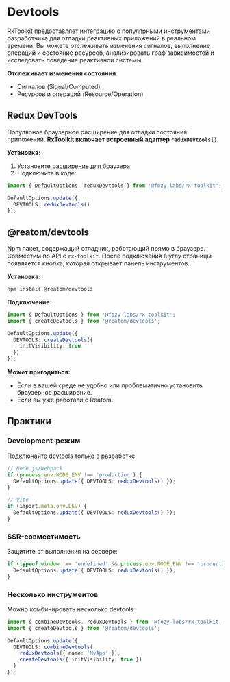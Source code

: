 # Devtools

RxToolkit предоставляет интеграцию с популярными инструментами разработчика для отладки реактивных приложений в реальном времени. Вы можете отслеживать изменения сигналов, выполнение операций и состояние ресурсов, анализировать граф зависимостей и исследовать поведение реактивной системы.

**Отслеживает изменения состояния:**
- Сигналов (Signal/Computed)
- Ресурсов и операций (Resource/Operation)

## Redux DevTools

Популярное браузерное расширение для отладки состояния приложений. **RxToolkit включает встроенный адаптер `reduxDevtools()`**.

**Установка:**
1. Установите [расширение](https://github.com/reduxjs/redux-devtools) для браузера
2. Подключите в коде:

```typescript
import { DefaultOptions, reduxDevtools } from '@fozy-labs/rx-toolkit';

DefaultOptions.update({ 
  DEVTOOLS: reduxDevtools() 
});
```

## @reatom/devtools

Npm пакет, содержащий отладчик, работающий прямо в браузере.
Совместим по API с `rx-toolkit`.
После подключения в углу страницы появляется кнопка,
которая открывает панель инструментов.

**Установка:**
```bash
npm install @reatom/devtools
```

**Подключение:**
```typescript
import { DefaultOptions } from '@fozy-labs/rx-toolkit';
import { createDevtools } from '@reatom/devtools';

DefaultOptions.update({
  DEVTOOLS: createDevtools({ 
    initVisibility: true 
  })
});
```

**Может пригодиться:**
- Если в вашей среде не удобно или проблематично установить браузерное расширение.
- Если вы уже работали с Reatom.

## Практики

### Development-режим

Подключайте devtools только в разработке:

```typescript
// Node.js/Webpack
if (process.env.NODE_ENV !== 'production') {
  DefaultOptions.update({ DEVTOOLS: reduxDevtools() });
}

// Vite
if (import.meta.env.DEV) {
  DefaultOptions.update({ DEVTOOLS: reduxDevtools() });
}
```

### SSR-совместимость

Защитите от выполнения на сервере:

```typescript
if (typeof window !== 'undefined' && process.env.NODE_ENV !== 'production') {
  DefaultOptions.update({ DEVTOOLS: reduxDevtools() });
}
```

### Несколько инструментов

Можно комбинировать несколько devtools:

```typescript
import { combineDevtools, reduxDevtools } from '@fozy-labs/rx-toolkit';
import { createDevtools } from '@reatom/devtools';

DefaultOptions.update({
  DEVTOOLS: combineDevtools(
    reduxDevtools({ name: 'MyApp' }),
    createDevtools({ initVisibility: true })
  )
});
```
